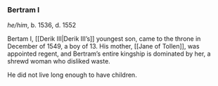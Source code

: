 ### Bertram I
*he/him*, b. 1536, d. 1552

Bertam I, [[Derik III|Derik III’s]] youngest son, came to the throne in December of 1549, a boy of 13. His mother, [[Jane of Tollen]], was appointed regent, and Bertram’s entire kingship is dominated by her, a shrewd woman who disliked waste.

He did not live long enough to have children.